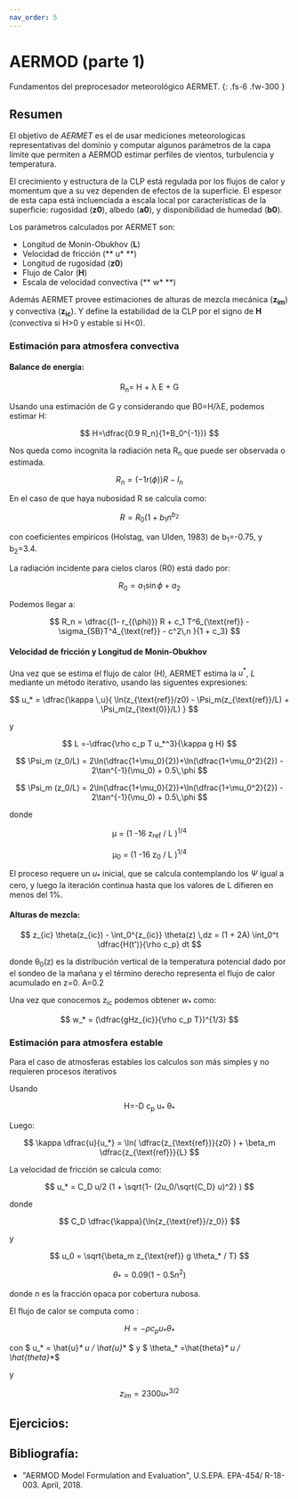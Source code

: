 ```yaml
---
nav_order: 5
---
```


# AERMOD (parte 1)

Fundamentos del preprocesador meteorológico AERMET.
{: .fs-6 .fw-300 }

<!-- center><iframe max-width="400" aspect-ratio="0.5625" src="https://www.youtube.com/embed/MUQfKFzIOeU" frameborder="0" allow="accelerometer; autoplay; encrypted-media; gyroscope; picture-in-picture" 
allowfullscreen>
</iframe></center -->


## Resumen

El objetivo de *AERMET* es el de usar mediciones meteorologicas representativas del dominio y computar algunos parámetros de la capa límite que permiten a AERMOD estimar perfiles de vientos, turbulencia y temperatura.

El crecimiento y estructura de la CLP está regulada por los flujos de calor y momentum que a su vez dependen de efectos de la superficie. El espesor de esta capa está incluenciada a escala local por características de la superficie: rugosidad (**z0**), albedo (**a0**), y disponibilidad de humedad (**b0**).

Los parámetros calculados por AERMET son:
+ Longitud de Monin-Obukhov (**L**)
+ Velocidad de fricción (** u* **)
+ Longitud de rugosidad (**z0**)
+ Flujo de Calor (**H**)
+ Escala de velocidad convectiva (** w* **)

Además AERMET provee estimaciones de alturas de mezcla mecánica (**z<sub>im</sub>**) y convectiva (**z<sub>ic</sub>**). Y define la estabilidad de la CLP por el signo de **H** (convectiva si H>0 y estable si H<0).

### Estimación para atmosfera convectiva

#### Balance de energía:

<center>
 R<sub>n</sub>= H + &lambda; E + G
</center>

Usando una estimación de G y considerando que B0=H/&lambda;E, podemos estimar H:

$$
H=\dfrac{0.9 R_n}{1+B_0^{-1})}
$$

Nos queda como incognita la radiación neta R<sub>n</sub> que puede ser observada o estimada.

$$
R_n= (-1 r(\phi))R-I_n
$$

En el caso de que haya nubosidad R se calcula como:

$$R=R_0(1 + b_1n^{b_2} $$

con coeficientes empiricos (Holstag, van Ulden, 1983) de b<sub>1</sub>=-0.75, y b<sub>2</sub>=3.4.

La radiación incidente para cielos claros (R0) está dado por:

$$ R_0 = a_1 \sin \phi + a_2 $$

Podemos llegar a:

$$ R_n = \dfrac{(1- r_{(\phi)}) R + c_1 T^6_{\text{ref}} - \sigma_{SB}T^4_{\text{ref}} - c^2\,n }{1 + c_3} $$



#### Velocidad de fricción y Longitud de Monin-Obukhov

Una vez que se estima el flujo de calor (H), AERMET estima la $u^*$, $L$ mediante un método iterativo, usando las siguentes expresiones:


$$
u_* = \dfrac{\kappa \,u}{  \ln(z_{\text{ref}}/z0) - \Psi_m(z_{\text{ref}}/L) + \Psi_m(z_{\text{0}}/L)  }
$$

y 

$$ L =-\dfrac{\rho c_p T u_*^3}{\kappa g H} $$



$$ \Psi_m (z_0/L) = 2\ln(\dfrac{1+\mu_0}{2})+\ln(\dfrac{1+\mu_0^2}{2}) - 2\tan^{-1}(\mu_0) + 0.5\,\phi $$


$$ \Psi_m (z_0/L) = 2\ln(\dfrac{1+\mu_0}{2})+\ln(\dfrac{1+\mu_0^2}{2}) - 2\tan^{-1}(\mu_0) + 0.5\,\phi $$


donde 
<center>
&mu;<sub></sub> = (1 -16 z<sub>ref</sub> / L )<sup>1/4</sup>

&mu;<sub>0</sub> = (1 -16 z<sub>0</sub> / L )<sup>1/4</sup>
</center>

El proceso requere un $u_*$ inicial, que se calcula contemplando los $\Psi$ igual a cero, y luego la iteración continua hasta que los valores de L difieren en menos del 1%.



#### Alturas de mezcla:


$$
z_{ic} \theta(z_{ic}) - \int_0^{z_{ic}} \theta(z) \,dz = (1 + 2A) \int_0^t \dfrac{H(t')}{\rho c_p} dt
$$

donde &theta;<sub>0</sub>(z) es la distribución vertical de la temperatura potencial dado por el sondeo de la mañana y el término derecho representa el flujo de calor acumulado en z=0. A=0.2

Una vez que conocemos z<sub>ic</sub> podemos obtener $w_*$ como:

$$
w_* = (\dfrac{gHz_{ic}}{\rho c_p T})^{1/3}
$$


### Estimación para atmosfera estable
Para el caso de atmosferas estables los calculos son más simples y no requieren procesos iterativos



Usando
<center>
H=-D c<sub>p</sub> u<sub>*</sub> &theta;<sub>*</sub>
</center>

Luego:

$$ \kappa \dfrac{u}{u_*} = \ln( \dfrac{z_{\text{ref}}}{z0} ) + \beta_m \dfrac{z_{\text{ref}}}{L}  $$


La velocidad de fricción se calcula como:

$$ u_* = C_D u/2 (1 + \sqrt{1- (2u_0/\sqrt{C_D} u)^2} ) $$

donde 

$$ C_D \dfrac{\kappa}{\ln{z_{\text{ref}}/z_0}} $$

y 

$$ u_0 = \sqrt{\beta_m z_{\text{ref}} g \theta_* / T} $$


$$ \theta_* = 0.09 (1-0.5n^2) $$

donde $n$ es la fracción opaca por cobertura nubosa.

El flujo de calor se computa como :

$$H=-\rho c_p u_* \theta_* $$

con $ u_* = \hat{u}_* u / \hat{u}_* $ y $ \theta_* =\hat{theta}_* u / \hat{theta}_*$

y 

$$ z_{im} = 2300 u_*^{3/2} $$





## Ejercicios:



## Bibliografía:
- "AERMOD Model Formulation and Evaluation", U.S.EPA. EPA-454/ R-18-003. April, 2018.

